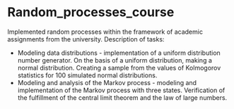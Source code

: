 # Random_processes_course
Implemented random processes within the framework of academic assignments from the university. 
Description of tasks:
- Modeling data distributions - implementation of a uniform distribution number generator. On the basis of a uniform distribution, making a normal distribution. Creating a sample from the values of Kolmogorov statistics for 100 simulated normal distributions.
- Modeling and analysis of the Markov process - modeling and implementation of the Markov process with three states. Verification of the fulfillment of the central limit theorem and the law of large numbers.
